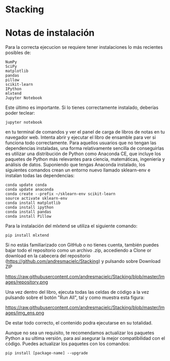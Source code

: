 # Stacking

# Notas de instalación

Para la correcta ejecucion se requiere tener instalaciones lo más recientes posibles de:

    NumPy
    SciPy
    matplotlib
    pandas
    pillow
    scikit-learn
    IPython
    mlxtend
    Jupyter Notebook
    
    
  Este último es importante. Si lo tienes correctamente instalado, deberías poder teclear:

    jupyter notebook

en tu terminal de comandos y ver el panel de carga de libros de notas en tu navegador web. Intenta abrir y ejecutar el libro de ensamble para ver si funciona todo correctamente.
Para aquellos usuarios que no tengan las dependencias instaladas, una forma relativamente sencilla de conseguirlas es utilizar una distribución de Python como Anaconda CE, que incluye los paquetes de Python más relevantes para ciencia, matemáticas, ingeniería y análisis de datos.
Suponiendo que tengas Anaconda instalado, los siguientes comandos crean un entorno nuevo llamado sklearn-env e instalan todas las dependencias:

    conda update conda
    conda update anaconda
    conda create --prefix ~/sklearn-env scikit-learn
    source activate sklearn-env
    conda install matplotlib
    conda install ipython
    conda install pandas
    conda install Pillow
    
Para la instalación del mlxtend se utiliza el siguiente comando:

    pip install mlxtend


Si no estás familiarizado con GitHub o no tienes cuenta, también puedes bajar todo el repositorio como un archivo .zip, accediendo a Clone or download en la cabecera del repositorio (https://github.com/andresmacielc/Stacking) y pulsando sobre Download ZIP

https://raw.githubusercontent.com/andresmacielc/Stacking/blob/master/Images/repository.png

Una vez dentro del libro, ejecuta todas las celdas de código a la vez pulsando sobre el botón "Run All", tal y como muestra esta figura:


https://raw.githubusercontent.com/andresmacielc/Stacking/blob/master/Images/img_ens.png

De estar todo correcto, el contenido podra ejecutarse en su totalidad.

Aunque no sea un requisito, te recomendamos actualizar los paquetes Python a su ultima versión, para así asegurar la mejor compatibilidad con el código. Puedes actualizar los paquetes con los comandos:

    pip install [package-name] --upgrade
